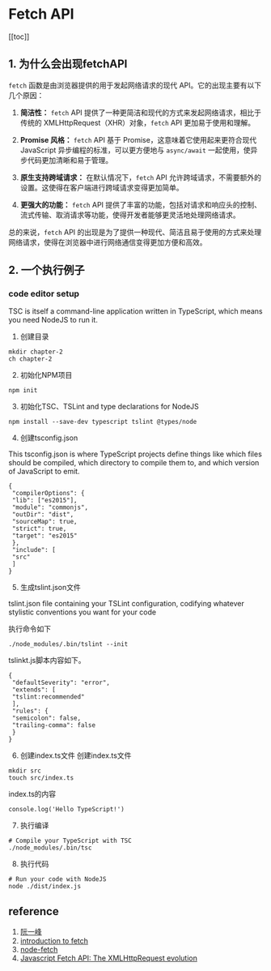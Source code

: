 # Fetch API

[[toc]]



## 1. 为什么会出现fetchAPI 

`fetch` 函数是由浏览器提供的用于发起网络请求的现代 API。它的出现主要有以下几个原因：

1. **简洁性：** `fetch` API 提供了一种更简洁和现代的方式来发起网络请求，相比于传统的 XMLHttpRequest（XHR）对象，`fetch` API 更加易于使用和理解。

2. **Promise 风格：** `fetch` API 基于 Promise，这意味着它使用起来更符合现代 JavaScript 异步编程的标准，可以更方便地与 `async/await` 一起使用，使异步代码更加清晰和易于管理。

3. **原生支持跨域请求：** 在默认情况下，`fetch` API 允许跨域请求，不需要额外的设置。这使得在客户端进行跨域请求变得更加简单。

4. **更强大的功能：** `fetch` API 提供了丰富的功能，包括对请求和响应头的控制、流式传输、取消请求等功能，使得开发者能够更灵活地处理网络请求。

总的来说，`fetch` API 的出现是为了提供一种现代、简洁且易于使用的方式来处理网络请求，使得在浏览器中进行网络通信变得更加方便和高效。

## 2. 一个执行例子

### code editor setup
TSC is itself a command-line application written in TypeScript, which means you need NodeJS to run it.

1. 创建目录

```
mkdir chapter-2
ch chapter-2
```

2. 初始化NPM项目

```
npm init
```

3. 初始化TSC、TSLint and type declarations for NodeJS

```
npm install --save-dev typescript tslint @types/node
```
4. 创建tsconfig.json

This tsconfig.json is where TypeScript projects define things like which files should be compiled, which directory to compile them to, and which version of JavaScript to emit.


```
{
 "compilerOptions": {
 "lib": ["es2015"],
 "module": "commonjs",
 "outDir": "dist",
 "sourceMap": true,
 "strict": true,
 "target": "es2015"
 },
 "include": [
 "src"
 ]
}
```

5. 生成tslint.json文件

tslint.json file containing your TSLint configuration, codifying whatever stylistic conventions you want for your code

执行命令如下

```
./node_modules/.bin/tslint --init
```

tslinkt.js脚本内容如下。

```
{
 "defaultSeverity": "error",
 "extends": [
 "tslint:recommended"
 ],
 "rules": {
 "semicolon": false,
 "trailing-comma": false
 }
}
```

6. 创建index.ts文件
创建index.ts文件
```
mkdir src
touch src/index.ts
```
index.ts的内容
```
console.log('Hello TypeScript!')
```

7. 执行编译

```
# Compile your TypeScript with TSC
./node_modules/.bin/tsc
```

8. 执行代码

```
# Run your code with NodeJS
node ./dist/index.js
```

## reference

1. [阮一峰](https://www.ruanyifeng.com/blog/2020/12/fetch-tutorial.html)
2. [introduction to fetch](https://web.dev/articles/introduction-to-fetch)
3. [node-fetch](https://github.com/node-fetch/node-fetch)
4. [Javascript Fetch API: The XMLHttpRequest evolution ](https://developerhowto.com/2019/09/14/javascript-fetch-api/)

